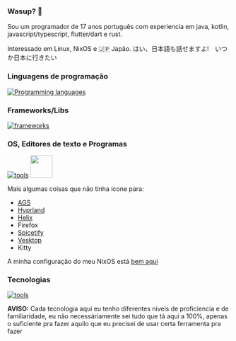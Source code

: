 ### Wasup? 👋

Sou um programador de 17 anos português com experiencia em java, kotlin, javascript/typescript, flutter/dart e rust.

Interessado em Linux, NixOS e 🇯🇵 Japão. はい、日本語も話せますよ!　いつか日本に行きたい
### Linguagens de programação

[![Programming languages](https://skillicons.dev/icons?i=c,css,dart,html,js,nix,nodejs,ts,rust)](https://skillicons.dev)

### Frameworks/Libs

[![frameworks](https://skillicons.dev/icons?i=actix,flutter,svelte,react,tailwind)](https://skillicons.dev)

### OS, Editores de texto e Programas

[![tools](https://skillicons.dev/icons?i=linux,nix,discord)](https://skillicons.dev)  [<img width="50" src="https://zed.dev/_next/image?url=%2F_next%2Fstatic%2Fmedia%2Fstable-app-logo.9b5f959f.png&w=384&q=75"/>](https://zed.dev)

Mais algumas coisas que não tinha icone para:

- [AGS](https://github.com/aylur/ags)
- [Hyprland](https://hyprland.org)
- [Helix](https://helix-editor.org)
- Firefox
- [Spicetify](https://spicetify.app/)
- [Vesktop](https://github.com/Vencord/Vesktop)
- Kitty

A minha configuração do meu NixOS está [bem aqui](https://github.com/coffeeispower/nix-configuration)
### Tecnologias

[![tools](https://skillicons.dev/icons?i=git,github,mysql,bun,postgres,redis,sentry,mongodb,githubactions)](https://skillicons.dev)


**AVISO:** Cada tecnologia aqui eu tenho diferentes niveis de proficiencia e de familiaridade, eu não necessáriamente sei tudo que tá aqui a 100%, apenas o suficiente pra fazer aquilo que eu precisei de usar certa ferramenta pra fazer
